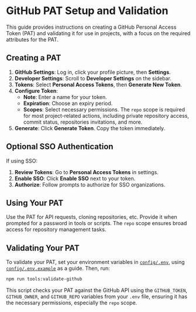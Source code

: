 # GitHub PAT Setup and Validation

This guide provides instructions on creating a GitHub Personal Access Token (PAT) and validating it for use in projects, with a focus on the required attributes for the PAT.

## Creating a PAT

1. **GitHub Settings**: Log in, click your profile picture, then **Settings**.
2. **Developer Settings**: Scroll to **Developer Settings** on the sidebar.
3. **Tokens**: Select **Personal Access Tokens**, then **Generate New Token**.
4. **Configure Token**:
   - **Note**: Enter a name for your token.
   - **Expiration**: Choose an expiry period.
   - **Scopes**: Select necessary permissions. The `repo` scope is required for most project-related actions, including private repository access, commit status, repositories invitations, and more.
5. **Generate**: Click **Generate Token**. Copy the token immediately.

## Optional SSO Authentication

If using SSO:

1. **Review Tokens**: Go to **Personal Access Tokens** in settings.
2. **Enable SSO**: Click **Enable SSO** next to your token.
3. **Authorize**: Follow prompts to authorize for SSO organizations.

## Using Your PAT

Use the PAT for API requests, cloning repositories, etc. Provide it when prompted for a password in tools or scripts. The `repo` scope ensures broad access for repository management tasks.

## Validating Your PAT

To validate your PAT, set your environment variables in [`config/.env`](../config/.env), using [`config/.env.example`](../config/.env.example) as a guide. Then, run:

```sh
npm run tools:validate-github
```

This script checks your PAT against the GitHub API using the `GITHUB_TOKEN`, `GITHUB_OWNER`, and `GITHUB_REPO` variables from your `.env` file, ensuring it has the necessary permissions, especially the `repo` scope.
